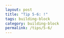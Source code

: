 ```yaml
---
layout: post
title: "Tip 5-6: !"
tags: building-block
category: building-block
permalink: /tips/5-6/
---
```

